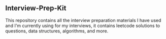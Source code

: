 ## Interview-Prep-Kit
This repository contains all the interview preparation materials I have used and I'm currently using for my interviews, it contains leetcode solutions to questions, data structures, algorithms, and more.
